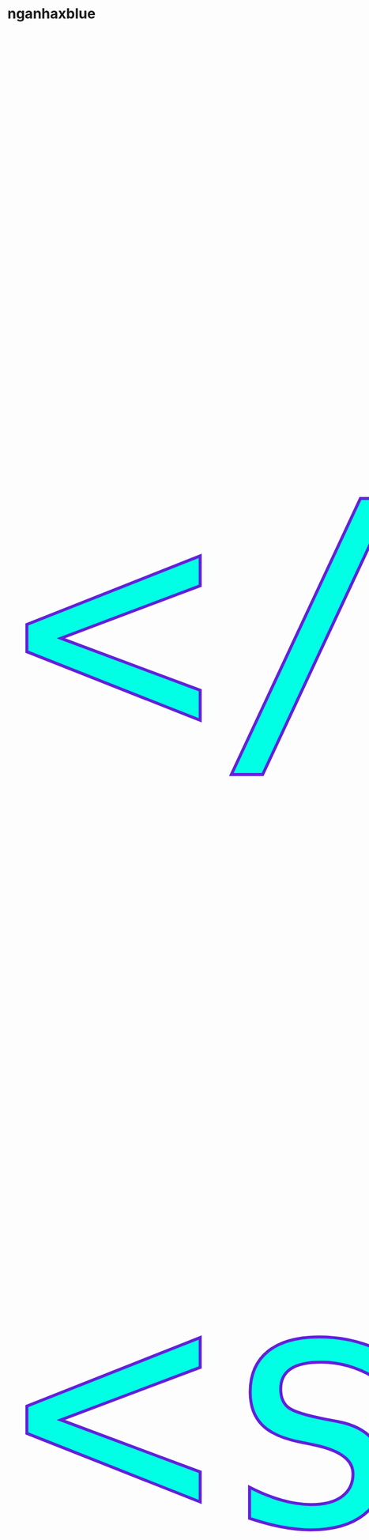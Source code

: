 # nganhaxblue 
<!DOCTYPE html>
<html lang="en">

<head>
    <meta charset="UTF-8">
    <meta http-equiv="X-UA-Compatible" content="IE=edge">
    <meta name="viewport" content="width=device-width, initial-scale=1.0">
    <title>Document</title>
</head>
<style>
    @import "https://fonts.googleapis.com/css2?family=Megrim&display=swap";

    body {
        overflow: hidden;
        margin: 0;
    }

    #word {
        font-family: Megrim, cursive;
        font-size: 20vh;
        position: absolute;
        margin: 10;
        /*bottom: 0;*/
        color: rgb(0, 255, 229);
        -webkit-text-stroke: 0.15vh rgb(98, 32, 219);
    }
</style>

<body>
    <div id="word">

    </div>

    <script type="module">
        import * as THREE from "https://cdn.skypack.dev/three@0.136.0";
        import { OrbitControls } from "https://cdn.skypack.dev/three@0.136.0/examples/jsm/controls/OrbitControls";

        console.clear();

        let scene = new THREE.Scene();
        scene.background = new THREE.Color(0x160016);
        let camera = new THREE.PerspectiveCamera(60, innerWidth / innerHeight, 1, 1000);
        camera.position.set(0, 4, 21);
        let renderer = new THREE.WebGLRenderer();
        renderer.setSize(innerWidth, innerHeight);
        document.body.appendChild(renderer.domElement);
        window.addEventListener("resize", event => {
            camera.aspect = innerWidth / innerHeight;
            camera.updateProjectionMatrix();
            renderer.setSize(innerWidth, innerHeight);
        })

        let controls = new OrbitControls(camera, renderer.domElement);
        controls.enableDamping = true;
        controls.enablePan = false;

        let gu = {
            time: { value: 0 }
        }

        let sizes = [];
        let shift = [];
        let pushShift = () => {
            shift.push(
                Math.random() * Math.PI,
                Math.random() * Math.PI * 2,
                (Math.random() * 0.9 + 0.1) * Math.PI * 0.1,
                Math.random() * 0.9 + 0.1
            );
        }
        let pts = new Array(50000).fill().map(p => {
            sizes.push(Math.random() * 1.5 + 0.5);
            pushShift();
            return new THREE.Vector3().randomDirection().multiplyScalar(Math.random() * 0.5 + 9.5);
        })
        for (let i = 0; i < 100000; i++) {
            let r = 10, R = 40;
            let rand = Math.pow(Math.random(), 1.5);
            let radius = Math.sqrt(R * R * rand + (1 - rand) * r * r);
            pts.push(new THREE.Vector3().setFromCylindricalCoords(radius, Math.random() * 2 * Math.PI, (Math.random() - 0.5) * 2));
            sizes.push(Math.random() * 1.5 + 0.5);
            pushShift();
        }

        let g = new THREE.BufferGeometry().setFromPoints(pts);
        g.setAttribute("sizes", new THREE.Float32BufferAttribute(sizes, 1));
        g.setAttribute("shift", new THREE.Float32BufferAttribute(shift, 4));
        let m = new THREE.PointsMaterial({
            size: 0.125,
            transparent: true,
            depthTest: false,
            blending: THREE.AdditiveBlending,
            onBeforeCompile: shader => {
                shader.uniforms.time = gu.time;
                shader.vertexShader = `
      uniform float time;
      attribute float sizes;
      attribute vec4 shift;
      varying vec3 vColor;
      ${shader.vertexShader}
    `.replace(
                    `gl_PointSize = size;`,
                    `gl_PointSize = size * sizes;`
                ).replace(
                    `#include <color_vertex>`,
                    `#include <color_vertex>
        float d = length(abs(position) / vec3(40., 10., 40));
        d = clamp(d, 0., 1.);
        vColor = mix(vec3(227., 155., 0.), vec3(100., 50., 255.), d) / 255.;
      `
                ).replace(
                    `#include <begin_vertex>`,
                    `#include <begin_vertex>
        float t = time;
        float moveT = mod(shift.x + shift.z * t, PI2);
        float moveS = mod(shift.y + shift.z * t, PI2);
        transformed += vec3(cos(moveS) * sin(moveT), cos(moveT), sin(moveS) * sin(moveT)) * shift.a;
      `
                );
                console.log(shader.vertexShader);
                shader.fragmentShader = `
      varying vec3 vColor;
      ${shader.fragmentShader}
    `.replace(
                    `#include <clipping_planes_fragment>`,
                    `#include <clipping_planes_fragment>
        float d = length(gl_PointCoord.xy - 0.5);
        //if (d > 0.5) discard;
      `
                ).replace(
                    `vec4 diffuseColor = vec4( diffuse, opacity );`,
                    `vec4 diffuseColor = vec4( vColor, smoothstep(0.5, 0.1, d)/* * 0.5 + 0.5*/ );`
                );
                console.log(shader.fragmentShader);
            }
        });
        let p = new THREE.Points(g, m);
        p.rotation.order = "ZYX";
        p.rotation.z = 0.2;
        scene.add(p)

        let clock = new THREE.Clock();

        renderer.setAnimationLoop(() => {
            controls.update();
            let t = clock.getElapsedTime() * 0.1;
            gu.time.value = t * Math.PI;
            p.rotation.y = t * 0.15;
            renderer.render(scene, camera);
        });
    </script>
</body>

</html>

